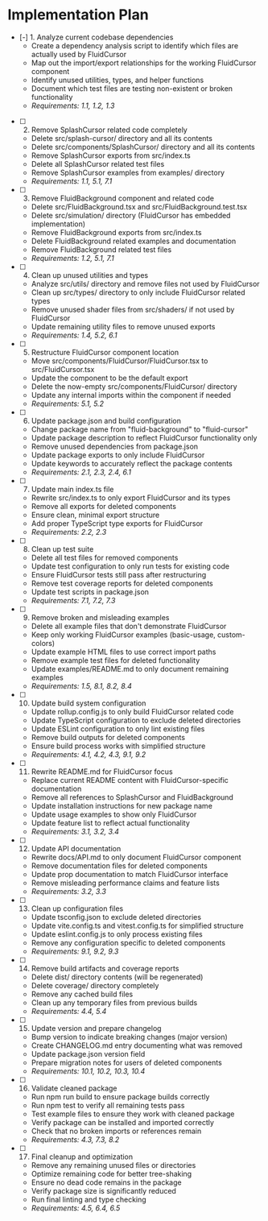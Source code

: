# Implementation Plan

- [-] 1. Analyze current codebase dependencies
  - Create a dependency analysis script to identify which files are actually used by FluidCursor
  - Map out the import/export relationships for the working FluidCursor component
  - Identify unused utilities, types, and helper functions
  - Document which test files are testing non-existent or broken functionality
  - _Requirements: 1.1, 1.2, 1.3_

- [ ] 2. Remove SplashCursor related code completely
  - Delete src/splash-cursor/ directory and all its contents
  - Delete src/components/SplashCursor/ directory and all its contents
  - Remove SplashCursor exports from src/index.ts
  - Delete all SplashCursor related test files
  - Remove SplashCursor examples from examples/ directory
  - _Requirements: 1.1, 5.1, 7.1_

- [ ] 3. Remove FluidBackground component and related code
  - Delete src/FluidBackground.tsx and src/FluidBackground.test.tsx
  - Delete src/simulation/ directory (FluidCursor has embedded implementation)
  - Remove FluidBackground exports from src/index.ts
  - Delete FluidBackground related examples and documentation
  - Remove FluidBackground related test files
  - _Requirements: 1.2, 5.1, 7.1_

- [ ] 4. Clean up unused utilities and types
  - Analyze src/utils/ directory and remove files not used by FluidCursor
  - Clean up src/types/ directory to only include FluidCursor related types
  - Remove unused shader files from src/shaders/ if not used by FluidCursor
  - Update remaining utility files to remove unused exports
  - _Requirements: 1.4, 5.2, 6.1_

- [ ] 5. Restructure FluidCursor component location
  - Move src/components/FluidCursor/FluidCursor.tsx to src/FluidCursor.tsx
  - Update the component to be the default export
  - Delete the now-empty src/components/FluidCursor/ directory
  - Update any internal imports within the component if needed
  - _Requirements: 5.1, 5.2_

- [ ] 6. Update package.json and build configuration
  - Change package name from "fluid-background" to "fluid-cursor"
  - Update package description to reflect FluidCursor functionality only
  - Remove unused dependencies from package.json
  - Update package exports to only include FluidCursor
  - Update keywords to accurately reflect the package contents
  - _Requirements: 2.1, 2.3, 2.4, 6.1_

- [ ] 7. Update main index.ts file
  - Rewrite src/index.ts to only export FluidCursor and its types
  - Remove all exports for deleted components
  - Ensure clean, minimal export structure
  - Add proper TypeScript type exports for FluidCursor
  - _Requirements: 2.2, 2.3_

- [ ] 8. Clean up test suite
  - Delete all test files for removed components
  - Update test configuration to only run tests for existing code
  - Ensure FluidCursor tests still pass after restructuring
  - Remove test coverage reports for deleted components
  - Update test scripts in package.json
  - _Requirements: 7.1, 7.2, 7.3_

- [ ] 9. Remove broken and misleading examples
  - Delete all example files that don't demonstrate FluidCursor
  - Keep only working FluidCursor examples (basic-usage, custom-colors)
  - Update example HTML files to use correct import paths
  - Remove example test files for deleted functionality
  - Update examples/README.md to only document remaining examples
  - _Requirements: 1.5, 8.1, 8.2, 8.4_

- [ ] 10. Update build system configuration
  - Update rollup.config.js to only build FluidCursor related code
  - Update TypeScript configuration to exclude deleted directories
  - Update ESLint configuration to only lint existing files
  - Remove build outputs for deleted components
  - Ensure build process works with simplified structure
  - _Requirements: 4.1, 4.2, 4.3, 9.1, 9.2_

- [ ] 11. Rewrite README.md for FluidCursor focus
  - Replace current README content with FluidCursor-specific documentation
  - Remove all references to SplashCursor and FluidBackground
  - Update installation instructions for new package name
  - Update usage examples to show only FluidCursor
  - Update feature list to reflect actual functionality
  - _Requirements: 3.1, 3.2, 3.4_

- [ ] 12. Update API documentation
  - Rewrite docs/API.md to only document FluidCursor component
  - Remove documentation files for deleted components
  - Update prop documentation to match FluidCursor interface
  - Remove misleading performance claims and feature lists
  - _Requirements: 3.2, 3.3_

- [ ] 13. Clean up configuration files
  - Update tsconfig.json to exclude deleted directories
  - Update vite.config.ts and vitest.config.ts for simplified structure
  - Update eslint.config.js to only process existing files
  - Remove any configuration specific to deleted components
  - _Requirements: 9.1, 9.2, 9.3_

- [ ] 14. Remove build artifacts and coverage reports
  - Delete dist/ directory contents (will be regenerated)
  - Delete coverage/ directory completely
  - Remove any cached build files
  - Clean up any temporary files from previous builds
  - _Requirements: 4.4, 5.4_

- [ ] 15. Update version and prepare changelog
  - Bump version to indicate breaking changes (major version)
  - Create CHANGELOG.md entry documenting what was removed
  - Update package.json version field
  - Prepare migration notes for users of deleted components
  - _Requirements: 10.1, 10.2, 10.3, 10.4_

- [ ] 16. Validate cleaned package
  - Run npm run build to ensure package builds correctly
  - Run npm test to verify all remaining tests pass
  - Test example files to ensure they work with cleaned package
  - Verify package can be installed and imported correctly
  - Check that no broken imports or references remain
  - _Requirements: 4.3, 7.3, 8.2_

- [ ] 17. Final cleanup and optimization
  - Remove any remaining unused files or directories
  - Optimize remaining code for better tree-shaking
  - Ensure no dead code remains in the package
  - Verify package size is significantly reduced
  - Run final linting and type checking
  - _Requirements: 4.5, 6.4, 6.5_
